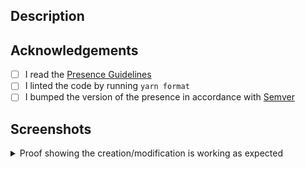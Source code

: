 ## Description 
<!-- A clear and detailed description of the changes, referencing issues if applicable -->

## Acknowledgements
- [ ] I read the [Presence Guidelines](https://github.com/PreMiD/Presences/blob/main/.github/CONTRIBUTING.md)
- [ ] I linted the code by running `yarn format`
- [ ] I bumped the version of the presence in accordance with [Semver](https://devhints.io/semver)

## Screenshots
<details>
<summary> Proof showing the creation/modification is working as expected </summary>
<!-- 
    Screenshots of the presence settings (if applicable) and at least TWO screenshots of the presence displaying correctly
    Including these screenshots will assist the reviewing processes thus speeding up the process of the pull request being merged
-->



</details>